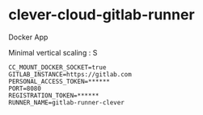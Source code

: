 # clever-cloud-gitlab-runner

Docker App

Minimal vertical scaling : S

```
CC_MOUNT_DOCKER_SOCKET=true
GITLAB_INSTANCE=https://gitlab.com
PERSONAL_ACCESS_TOKEN=******
PORT=8080
REGISTRATION_TOKEN=******
RUNNER_NAME=gitlab-runner-clever
```
